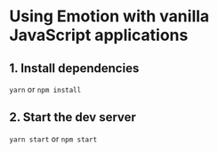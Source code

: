 # Using Emotion with vanilla JavaScript applications

## 1. Install dependencies

`yarn` or `npm install`

## 2. Start the dev server

`yarn start` or `npm start`
